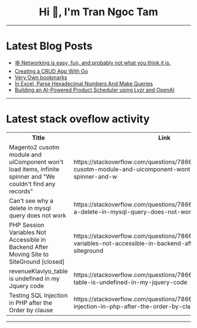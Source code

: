 <h1 align="center">Hi 👋, I'm Tran Ngoc Tam</h1>

---

# Latest Blog Posts 
<!-- BLOG-POST-LIST:START -->
- [🕸 Networking is easy, fun, and probably not what you think it is.](https://dev.to/samuelfaure/networking-is-easy-fun-and-probably-not-what-you-think-it-is-2ijc)
- [Creating a CRUD App With Go](https://dev.to/ethand91/creating-a-crud-app-with-go-4dc3)
- [Very Own bookmarks](https://dev.to/suyashsrivastavadev/very-own-bookmarks-f4c)
- [In Excel, Parse Hexadecimal Numbers And Make Queries](https://dev.to/judith677/in-excel-parse-hexadecimal-numbers-and-make-queries-4ljk)
- [Building an AI-Powered Product Scheduler using Lyzr and OpenAI](https://dev.to/harshitlyzr/building-an-ai-powered-product-scheduler-using-lyzr-and-openai-3fml)
<!-- BLOG-POST-LIST:END -->

---

# Latest stack oveflow activity
<table>
  <tr><th>Title</th><th>Link</th></tr>
  <!-- STACKOVERFLOW:START --><tr><td>Magento2 cusotm module and uiComponent won&#39;t load items, infinite spinner and &quot;We couldn&#39;t find any records&quot;</td><td>https://stackoverflow.com/questions/78660727/magento2-cusotm-module-and-uicomponent-wont-load-items-infinite-spinner-and-w</td></tr><tr><td>Can&#39;t see why a delete in mysql query does not work</td><td>https://stackoverflow.com/questions/78660726/cant-see-why-a-delete-in-mysql-query-does-not-work</td></tr><tr><td>PHP Session Variables Not Accessible in Backend After Moving Site to SiteGround [closed]</td><td>https://stackoverflow.com/questions/78660716/php-session-variables-not-accessible-in-backend-after-moving-site-to-siteground</td></tr><tr><td>revenueKlaviyo_table is undefined in my Jquery code</td><td>https://stackoverflow.com/questions/78660665/revenueklaviyo-table-is-undefined-in-my-jquery-code</td></tr><tr><td>Testing SQL Injection in PHP after the Order by clause</td><td>https://stackoverflow.com/questions/78660641/testing-sql-injection-in-php-after-the-order-by-clause</td></tr><!-- STACKOVERFLOW:END -->
</table>

---


